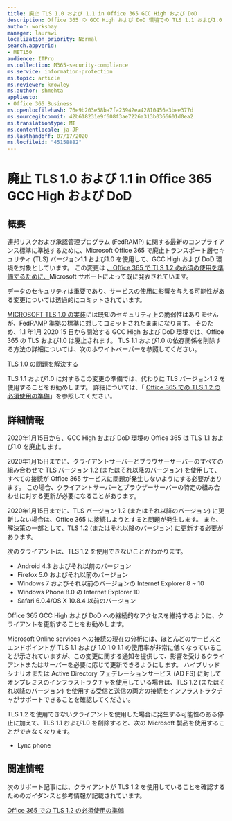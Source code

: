 ```yaml
---
title: 廃止 TLS 1.0 および 1.1 in Office 365 GCC High および DoD
description: Office 365 の GCC High および DoD 環境での TLS 1.1 および1.0 のサポートを中止するために、Microsoft が日付を移行する方法と、TLS 1.2 の使用を準備する方法について説明します。
author: workshay
manager: laurawi
localization_priority: Normal
search.appverid:
- MET150
audience: ITPro
ms.collection: M365-security-compliance
ms.service: information-protection
ms.topic: article
ms.reviewer: krowley
ms.author: shmehta
appliesto:
- Office 365 Business
ms.openlocfilehash: 76e9b203e58ba7fa23942ea42810456e3bee377d
ms.sourcegitcommit: 42b618231e9f608f3ae7226a313b0366601d0ea2
ms.translationtype: MT
ms.contentlocale: ja-JP
ms.lasthandoff: 07/17/2020
ms.locfileid: "45158882"
---
```

# <a name="deprecating-tls-10-and-11-in-office-365-gcc-high-and-dod"></a>廃止 TLS 1.0 および 1.1 in Office 365 GCC High および DoD

## <a name="summary"></a>概要

連邦リスクおよび承認管理プログラム (FedRAMP) に関する最新のコンプライアンス標準に準拠するために、Microsoft Office 365 で廃止トランスポート層セキュリティ (TLS) バージョン1.1 および1.0 を使用して、GCC High および DoD 環境を対象としています。 この変更は [、Office 365 で TLS 1.2 の必須の使用を準備するために、](https://support.microsoft.com/help/4057306/preparing-for-tls-1-2-in-office-365)Microsoft サポートによって既に発表されています。

データのセキュリティは重要であり、サービスの使用に影響を与える可能性がある変更については透過的にコミットされています。

[MICROSOFT TLS 1.0 の実装](https://support.microsoft.com/help/3117336)には既知のセキュリティ上の脆弱性はありませんが、FedRAMP 準拠の標準に対してコミットされたままになります。 そのため、1.1 年1月 2020 15 日から開始する GCC High および DoD 環境では、Office 365 の TLS および1.0 は廃止されます。 TLS 1.1 および1.0 の依存関係を削除する方法の詳細については、次のホワイトペーパーを参照してください。

[TLS 1.0 の問題を解決する](https://www.microsoft.com/download/details.aspx?id=55266)

TLS 1.1 および1.0 に対するこの変更の準備では、代わりに TLS バージョン1.2 を使用することをお勧めします。 詳細については、「 [Office 365 での TLS 1.2 の必須使用の準備](https://support.microsoft.com/help/4057306/preparing-for-tls-1-2-in-office-365)」を参照してください。

## <a name="more-information"></a>詳細情報

2020年1月15日から、GCC High および DoD 環境の Office 365 は TLS 1.1 および1.0 を廃止します。

2020年1月15日までに、クライアントサーバーとブラウザーサーバーのすべての組み合わせで TLS バージョン 1.2 (またはそれ以降のバージョン) を使用して、すべての接続が Office 365 サービスに問題が発生しないようにする必要があります。 この場合、クライアントサーバーとブラウザーサーバーの特定の組み合わせに対する更新が必要になることがあります。

2020年1月15日までに、TLS バージョン 1.2 (またはそれ以降のバージョン) に更新しない場合は、Office 365 に接続しようとすると問題が発生します。 また、解決策の一部として、TLS 1.2 (またはそれ以降のバージョン) に更新する必要があります。

次のクライアントは、TLS 1.2 を使用できないことがわかります。

- Android 4.3 およびそれ以前のバージョン
- Firefox 5.0 およびそれ以前のバージョン
- Windows 7 およびそれ以前のバージョンの Internet Explorer 8 ~ 10
- Windows Phone 8.0 の Internet Explorer 10
- Safari 6.0.4/OS X 10.8.4 以前のバージョン

Office 365 GCC High および DoD への継続的なアクセスを維持するように、クライアントを更新することをお勧めします。

Microsoft Online services への接続の現在の分析には、ほとんどのサービスとエンドポイントが TLS 1.1 および 1.0 1.0 1.1 の使用率が非常に低くなっていることが示されていますが、この変更に関する通知を提供して、影響を受けるクライアントまたはサーバーを必要に応じて更新できるようにします。 ハイブリッドシナリオまたは Active Directory フェデレーションサービス (AD FS) に対してオンプレミスのインフラストラクチャを使用している場合は、TLS 1.2 (またはそれ以降のバージョン) を使用する受信と送信の両方の接続をインフラストラクチャがサポートできることを確認してください。

TLS 1.2 を使用できないクライアントを使用した場合に発生する可能性のある停止に加えて、TLS 1.1 および1.0 を削除すると、次の Microsoft 製品を使用することができなくなります。

- Lync phone

## <a name="references"></a>関連情報

次のサポート記事には、クライアントが TLS 1.2 を使用していることを確認するためのガイダンスと参考情報が記載されています。

[Office 365 での TLS 1.2 の必須使用の準備](https://support.microsoft.com/help/4057306/preparing-for-tls-1-2-in-office-365)
